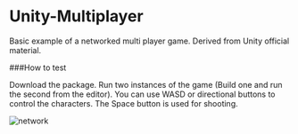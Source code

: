 # Unity-Multiplayer

Basic example of a networked multi player game. Derived from Unity official material. 

###How to test

Download the package. Run two instances of the game (Build one and run the second from the editor). You can use WASD or directional buttons to control the characters. The Space button is used for shooting. 

![network](https://cloud.githubusercontent.com/assets/20460156/23332677/855af6ca-fb75-11e6-8d6b-01fb0b7d82c0.PNG)
